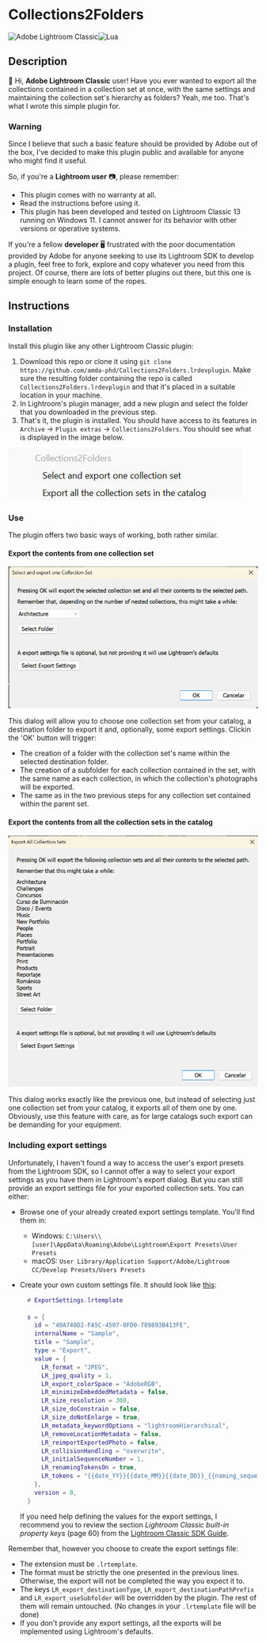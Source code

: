 # Collections2Folders

![Adobe Lightroom Classic](https://img.shields.io/badge/Adobe%20Lightroom%20Classic-31A8FF.svg?style=for-the-badge&logo=Adobe%20Lightroom%20Classic&logoColor=white)![Lua](https://img.shields.io/badge/lua-%232C2D72.svg?style=for-the-badge&logo=lua&logoColor=white)

## Description

👋 Hi, **Adobe Lightroom Classic** user! Have you ever wanted to export all the collections contained in a collection set at once, with the same settings and maintaining the collection set's hierarchy as folders? Yeah, me too. That's what I wrote this simple plugin for.

### Warning

Since I believe that such a basic feature should be provided by Adobe out of the box, I've decided to make this plugin public and available for anyone who might find it useful.

So, if you're a **Lightroom user** 📷, please remember:

- This plugin comes with no warranty at all.
- Read the instructions before using it.
- This plugin has been developed and tested on Lightroom Classic 13 running on Windows 11. I cannot answer for its behavior with other versions or operative systems.

If you're a fellow **developer** 🖥️ frustrated with the poor documentation provided by Adobe for anyone seeking to use its Lightroom SDK to develop a plugin, feel free to fork, explore and copy whatever you need from this project. Of course, there are lots of better plugins out there, but this one is simple enough to learn some of the ropes.

## Instructions

### Installation

Install this plugin like any other Lightroom Classic plugin:

1. Download this repo or clone it using `git clone https://github.com/amda-phd/Collections2Folders.lrdevplugin`. Make sure the resulting folder containing the repo is called `Collections2Folders.lrdevplugin` and that it's placed in a suitable location in your machine.
2. In Lightroom's plugin manager, add a new plugin and select the folder that you downloaded in the previous step.
3. That's it, the plugin is installed. You should have access to its features in `Archive` -> `Plugin extras` -> `Collections2Folders`. You should see what is displayed in the image below.

![Collections2Folders plugin features](/assets/Collections2Foldes_features.png)

### Use

The plugin offers two basic ways of working, both rather similar.

#### Export the contents from one collection set

![Collections2Folders export one collection set feature](/assets/Collections2Folders_export_one.png)

This dialog will allow you to choose one collection set from your catalog, a destination folder to export it and, optionally, some export settings. Clickin the 'OK' button will trigger:

- The creation of a folder with the collection set's name within the selected destination folder.
- The creation of a subfolder for each collection contained in the set, with the same name as each collection, in which the collection's photographs will be exported.
- The same as in the two previous steps for any collection set contained within the parent set.

#### Export the contents from all the collection sets in the catalog

![Collections2Folders export all collection sets feature](/assets/Collections2Folders_export_all.png)

This dialog works exactly like the previous one, but instead of selecting just one collection set from your catalog, it exports all of them one by one. Obviously, use this feature with care, as for large catalogs such export can be demanding for your equipment.

### Including export settings

Unfortunately, I haven't found a way to access the user's export presets from the Lightroom SDK, so I cannot offer a way to select your export settings as you have them in Lightroom's export dialog. But you can still provide an export settings file for your exported collection sets. You can either:

- Browse one of your already created export settings template. You'll find them in:
  - Windows: `C:\Users\\[user]\AppData\Roaming\Adobe\Lightroom\Export Presets\User Presets`
  - macOS: `User Library/Application Support/Adobe/Lightroom CC/Develop Presets/Users Presets`
- Create your own custom settings file. It should look like [this](/assets/SampleExportSettings.lrtemplate):

  ```lua
    # ExportSettings.lrtemplate

    s = {
      id = "40A740D2-FA5C-4507-8FD0-789893B413FE",
      internalName = "Sample",
      title = "Sample",
      type = "Export",
      value = {
        LR_format = "JPEG",
        LR_jpeg_quality = 1,
        LR_export_colorSpace = "AdobeRGB",
        LR_minimizeEmbeddedMetadata = false,
        LR_size_resolution = 300,
        LR_size_doConstrain = false,
        LR_size_doNotEnlarge = true,
        LR_metadata_keywordOptions = "lightroomHierarchical",
        LR_removeLocationMetadata = false,
        LR_reimportExportedPhoto = false,
        LR_collisionHandling = "overwrite",
        LR_initialSequenceNumber = 1,
        LR_renamingTokensOn = true,
        LR_tokens = "{{date_YY}}{{date_MM}}{{date_DD}}_{{naming_sequenceNumber_3Digits}} - {{com.adobe.title}}"
      },
      version = 0,
    }

  ```
  
  If you need help defining the values for the export settings, I recommend you to review the section _Lightroom Classic built-in property keys_ (page 60) from the [Lightroom Classic SDK Guide](https://d1g4ig3mxc5xed.cloudfront.net/static/installers/lr/sdk/2020/doc/Lightroom%20Classic%20SDK%20Guide%202020.pdf).

Remember that, however you choose to create the export settings file:

- The extension must be `.lrtemplate`.
- The format must be strictly the one presented in the previous lines. Otherwise, the export will not be completed the way you expect it to.
- The keys `LR_export_destinationType`, `LR_export_destinationPathPrefix` and `LR_export_useSubfolder` will be overridden by the plugin. The rest of them will remain untouched. (No changes in your `.lrtemplate` file will be done)
- If you don't provide any export settings, all the exports will be implemented using Lightroom's defaults.
